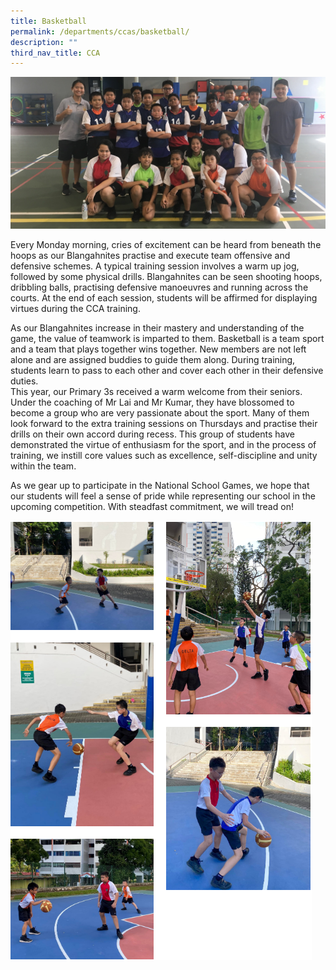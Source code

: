 ```yaml
---
title: Basketball
permalink: /departments/ccas/basketball/
description: ""
third_nav_title: CCA
---
```

![](/images/IMG-8099-1.jpg)

<p>Every Monday morning, cries of excitement can be heard from beneath the hoops as our Blangahnites practise and execute team offensive and defensive schemes. A typical training session involves a warm up jog, followed by some physical drills. Blangahnites can be seen shooting hoops, dribbling balls, practising defensive manoeuvres and running across the courts. At the end of each session, students will be affirmed for displaying virtues during the CCA training.</p>
<p>As our Blangahnites increase in their mastery and understanding of the game, the value of teamwork is imparted to them. Basketball is a team sport and a team that plays together wins together. New members are not left alone and are assigned buddies to guide them along. During training, students learn to pass to each other and cover each other in their defensive duties.<br />This year, our Primary 3s received a warm welcome from their seniors. Under the coaching of Mr Lai and Mr Kumar, they have blossomed to become a group who are very passionate about the sport. Many of them look forward to the extra training sessions on Thursdays and practise their drills on their own accord during recess. This group of students have demonstrated the virtue of enthusiasm for the sport, and in the process of training, we instill core values such as excellence, self-discipline and unity within the team.</p>
<p>As we gear up to participate in the National School Games, we hope that our students will feel a sense of pride while representing our school in the upcoming competition. With steadfast commitment, we will tread on!</p>

![](/images/bball.png)
